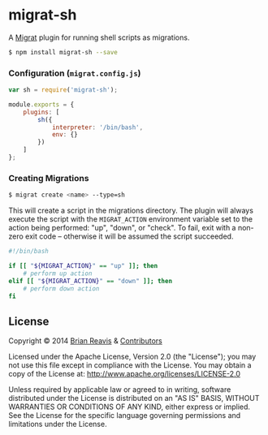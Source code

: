 # migrat-sh

A [Migrat](https://github.com/naturalatlas/migrat) plugin for running shell scripts as migrations.

```sh
$ npm install migrat-sh --save
```

### Configuration (`migrat.config.js`)

```js
var sh = require('migrat-sh');

module.exports = {
    plugins: [
        sh({
            interpreter: '/bin/bash',
            env: {}
        })
    ]
};
```

### Creating Migrations

```sh
$ migrat create <name> --type=sh
```

This will create a script in the migrations directory. The plugin will always execute the script with the `MIGRAT_ACTION` environment variable set to the action being performed: "up", "down", or "check". To fail, exit with a non-zero exit code – otherwise it will be assumed the script succeeded.

```sh
#!/bin/bash

if [[ "${MIGRAT_ACTION}" == "up" ]]; then
    # perform up action
elif [[ "${MIGRAT_ACTION}" == "down" ]]; then
    # perform down action
fi
```

## License

Copyright &copy; 2014 [Brian Reavis](https://github.com/brianreavis) & [Contributors](https://github.com/naturalatlas/migrat-sh/graphs/contributors)

Licensed under the Apache License, Version 2.0 (the "License"); you may not use this file except in compliance with the License. You may obtain a copy of the License at: http://www.apache.org/licenses/LICENSE-2.0

Unless required by applicable law or agreed to in writing, software distributed under the License is distributed on an "AS IS" BASIS, WITHOUT WARRANTIES OR CONDITIONS OF ANY KIND, either express or implied. See the License for the specific language governing permissions and limitations under the License.
